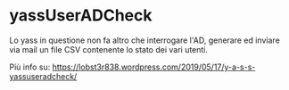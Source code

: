 # yassUserADCheck
Lo yass in questione non fa altro che interrogare l'AD, generare ed inviare via mail un file CSV contenente lo stato dei vari utenti. 

Più info su: https://lobst3r838.wordpress.com/2019/05/17/y-a-s-s-yassuseradcheck/
